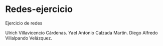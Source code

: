 # Redes-ejercicio
Ejercicio de redes

Ulrich Villavicencio Cárdenas.
Yael Antonio Calzada Martín.
Diego Alfredo Villalpando Velázquez.
